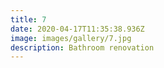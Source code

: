 ```yaml
---
title: 7
date: 2020-04-17T11:35:38.936Z
image: images/gallery/7.jpg
description: Bathroom renovation
---
```

